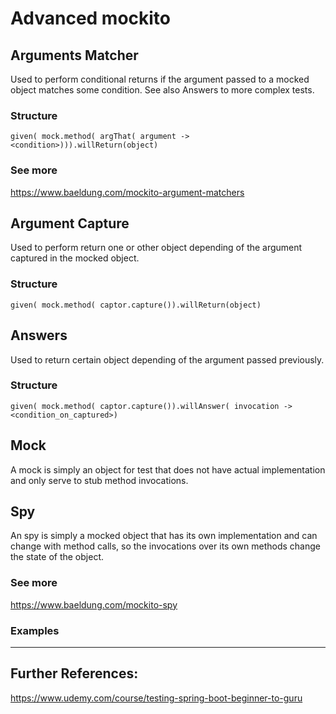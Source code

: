 # Advanced mockito
## Arguments Matcher
Used to perform conditional returns if the argument passed to a mocked object matches some condition. See also Answers to more complex tests.
### Structure
`given( mock.method( argThat( argument -> <condition>))).willReturn(object)`
### See more
https://www.baeldung.com/mockito-argument-matchers

## Argument Capture
Used to perform return one or other object depending of the argument captured in the mocked object.
### Structure
`given( mock.method( captor.capture()).willReturn(object)`

## Answers
Used to return certain object depending of the argument passed previously.
### Structure
`given( mock.method( captor.capture()).willAnswer( invocation -> <condition_on_captured>)`

## Mock
A mock is simply an object for test that does not have actual implementation and only serve to stub method invocations.

## Spy
An spy is simply a mocked object that has its own implementation and can change with method calls, so the invocations over its own methods change the state of the object.
### See more
https://www.baeldung.com/mockito-spy

### Examples
<script src="https://gist.github.com/PabloVillacanhas/73de599d9ae77db8df6714998d80ea51.js"></script>

---
## Further References:
https://www.udemy.com/course/testing-spring-boot-beginner-to-guru

